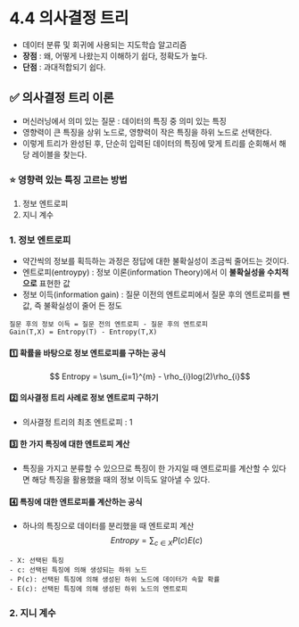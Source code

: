 # 4.4 의사결정 트리
- 데이터 분류 및 회귀에 사용되는 지도학습 알고리즘
- **장점** : 왜, 어떻게 나왔는지 이해하기 쉽다, 정확도가 높다.
- **단점** : 과대적합되기 쉽다.

## ✅ 의사결정 트리 이론
- 머신러닝에서 의미 있는 질문 : 데이터의 특징 중 의미 있는 특징
- 영향력이 큰 특징을 상위 노드로, 영향력이 작은 특징을 하위 노드로 선택한다.
- 이렇게 트리가 완성된 후, 단순히 입력된 데이터의 특징에 맞게 트리를 순회해서 해당 레이블을 찾는다.

### ⭐ 영향력 있는 특징 고르는 방법
1. 정보 엔트로피
2. 지니 계수

### 1. 정보 엔트로피
- 약간씩의 정보를 획득하는 과정은 정답에 대한 불확실성이 조금씩 줄어드는 것이다.
- 엔트로피(entroypy) : 정보 이론(information Theory)에서 이 **불확실성을 수치적으로** 표현한 값
- 정보 이득(information gain) : 질문 이전의 엔트로피에서 질문 후의 엔트로피를 뺀 값, 즉 불확실성이 줄어 든 정도
```
질문 후의 정보 이득 = 질문 전의 엔트로피 - 질문 후의 엔트로피
Gain(T,X) = Entropy(T) - Entropy(T,X)
```
#### 1️⃣ 확률을 바탕으로 정보 엔트로피를 구하는 공식
$$ Entropy = \sum_{i=1}^{m} - \rho_{i}log(2)\rho_{i}$$

#### 2️⃣ 의사결정 트리 사례로 정보 엔트로피 구하기
- 의사결정 트리의 최초 엔트로피 : 1 

#### 3️⃣ 한 가지 특징에 대한 엔트로피 계산
- 특징을 가지고 분류할 수 있으므로 특징이 한 가지일 때 엔트로피를 계산할 수 있다면 해당 특징을 활용했을 때의 정보 이득도 알아낼 수 있다.

#### 4️⃣ 특징에 대한 엔트로피를 계산하는 공식
- 하나의 특징으로 데이터를 분리했을 때 엔트로피 계산
$$Entropy = \sum_{c \in X}P(c)E(c)$$
```
- X: 선택된 특징
- c: 선택된 특징에 의해 생성되는 하위 노드
- P(c): 선택된 특징에 의해 생성된 하위 노드에 데이터가 속할 확률
- E(c): 선택된 특징에 의해 생성된 하위 노드의 엔트로피
```

### 2. 지니 계수
